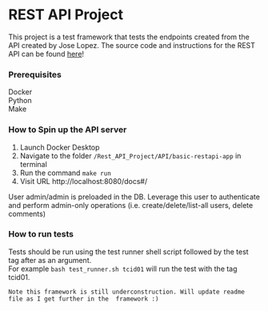# REST API Project 

This project is a test framework that tests the endpoints created from
the API created by Jose Lopez. The source code and instructions for the REST API can be found
[here](https://github.com/jllopez/basic-restapi-app)!

### Prerequisites
Docker \
Python \
Make

### How to Spin up the API server
1. Launch Docker Desktop
2. Navigate to the folder `/Rest_API_Project/API/basic-restapi-app` in terminal
3. Run the command `make run`
4. Visit URL http://localhost:8080/docs#/

User admin/admin is preloaded in the DB. Leverage this user to authenticate and perform admin-only operations 
(i.e. create/delete/list-all users, delete comments)

### How to run tests
Tests should be run using the test runner shell script followed by the test tag after as an argument. \
For example `bash test_runner.sh tcid01` will run the test with the tag tcid01. 

`Note this framework is still underconstruction. Will update readme file as I get further in the 
framework :)`
